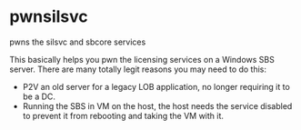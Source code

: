 # pwnsilsvc
 pwns the silsvc and sbcore services


This basically helps you pwn the licensing services on a Windows SBS server. There are many totally legit reasons you may need to do this:
* P2V an old server for a legacy LOB application, no longer requiring it to be a DC.
* Running the SBS in VM on the host, the host needs the service disabled to prevent it from rebooting and taking the VM with it.



